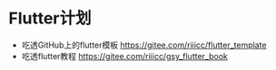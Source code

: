 
# Flutter计划  
-  吃透GitHub上的flutter模板 https://gitee.com/riiicc/flutter_template
-  吃透flutter教程  https://gitee.com/riiicc/gsy_flutter_book